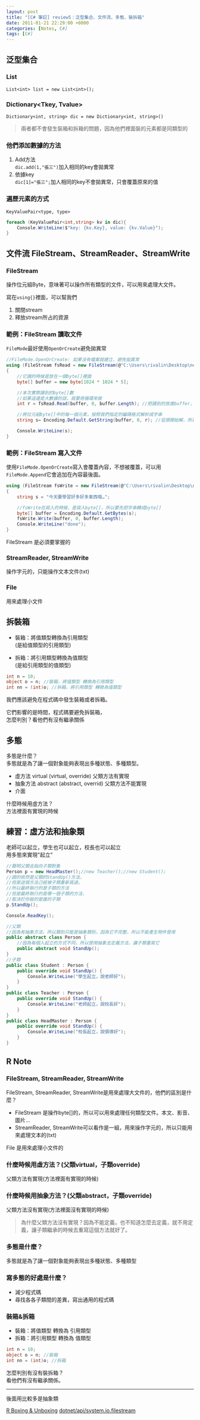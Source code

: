 ```yaml
---
layout: post
title: "[C# 筆記] review5：泛型集合、文件流、多態、裝拆箱"
date: 2011-01-21 22:29:00 +0800
categories: [Notes, C#]
tags: [C#]
---
```


## 泛型集合
### List<T>
`List<int> list = new List<int>();`

### Dictionary<Tkey, Tvalue>
`Dictionary<int, string> dic = new Dictionary<int, string>()`
  
> 兩者都不會發生裝箱和拆箱的問題，因為他們裡面裝的元素都是同類型的

### 他們添加數據的方法
1. Add方法   
`dic.add(1,"張三")`加入相同的key會拋異常  
2. 依據key  
`dic[1]="張三";`加人相同的key不會拋異常，只會覆蓋原來的值    

### 遍歷元素的方式
`KeyValuePair<type, type>`
```c#
foreach (KeyValuePair<int,string> kv in dic){
    Console.WriteLine($"key: {kv.Key}, value: {kv.Value}");
}
```

## 文件流 FileStream、StreamReader、StreamWrite
### FileStream 
操作位元組Byte，意味著可以操作所有類型的文件，可以用來處理大文件。       

寫在`using{}`裡面，可以幫我們  
1. 關閉stream
2. 釋放stream所占的資源

### 範例：FileStream 讀取文件
`FileMode`最好使用`OpenOrCreate`避免拋異常

```c#
//FileMode.OpenOrCreate: 如果沒有檔案就建立，避免拋異常
using (FileStream fsRead = new FileStream(@"C:\Users\rivalin\Desktop\new.txt", FileMode.OpenOrCreate, FileAccess.Read))
{
    //它讀的時候是放在一個byte[]裡面
    byte[] buffer = new byte[1024 * 1024 * 5];

    //本次實際讀到的byte[]數
    //如果這邊是大數據的話，就要用循環來做
    int r = fsRead.Read(buffer, 0, buffer.Length); //把讀到的放進buffer，從頭開始讀，所以是0，讀的長度為buffer.Length

    //將位元組byte[]中的每一個元素，按照我們指定的編碼格式解析成字串
    string s= Encoding.Default.GetString(buffer, 0, r); //從頭開始解，所以是0，解碼r個

    Console.WriteLine(s);
}
```
### 範例：FileStream 寫入文件

使用`FileMode.OpenOrCreate`寫入會覆蓋內容，不想被覆蓋，可以用`FileMode.Append`它會追加在內容最後面。

```c#
using (FileStream fsWrite = new FileStream(@"C:\Users\rivalin\Desktop\new.txt", FileMode.Append, FileAccess.Write))
{
    string s = "今天要學習好多好多東西哦…";

    //fsWrite在寫入的時候，是寫入byte[]，所以要先把字串轉成byte[]
    byte[] buffer = Encoding.Default.GetBytes(s);
    fsWrite.Write(buffer, 0, buffer.Length);
    Console.WriteLine("done");
}
```
FileStream 是必須要掌握的

### StreamReader, StreamWrite
操作字元的，只能操作文本文件(txt)

### File
用來處理小文件

## 拆裝箱
- 裝箱：將值類型轉換為引用類型  
(是給值類型的引用類型)   

- 拆箱：將引用類型轉換為值類型   
(是給引用類型的值類型)

```c#
int n = 10;
object o = n; //裝箱，將值類型 轉換為引用類型
int nn = (int)o; //拆箱，將引用類型 轉換為值類型
```

我們應該避免在程式碼中發生裝箱或者拆箱。    

它們影響的是時間，程式碼要避免拆裝箱，    
怎麼判別？看他們有沒有繼承關係    

## 多態
多態是什麼？     
多態就是為了讓一個對象能夠表現出多種狀態、多種類型。    

- 虛方法 virtual (virtual, override)
父類方法有實現    
- 抽象方法 abstract (abstract, overrid)
父類方法不能實現    
- 介面  
    
什麼時候用虛方法？  
方法裡面有實現的時候
   

## 練習：虛方法和抽象類
老師可以起立，學生也可以起立，校長也可以起立   
用多態來實現"起立"

```c#
//聲明父類去指向子類對象
Person p = new HeadMaster();//new Teacher();//new Student();
//調的依然是父類的StandUp()方法，
//但是這個方法己經被子類重新寫過，
//所以最終執行的是子類的方法
//但是最終執行的是哪一個子類的方法，
//取決於你裝的是誰的子類
p.StandUp(); 

Console.ReadKey();

//父類
//因為有抽象方法，所以類別只能是抽象類別，因為它不完整，所以不能產生物件使用
public abstract class Person {
    //因為每個人起立的方式不同，所以使用抽象去定義方法，讓子類重寫它
    public abstract void StandUp();
}
//子類
public class Student : Person {
    public override void StandUp() {
        Console.WriteLine("學生起立，說老師好");
    }
}
public class Teacher : Person {
    public override void StandUp() {
        Console.WriteLine("老師起立，說校長好");
    }
}
public class HeadMaster : Person {
    public override void StandUp() {
        Console.WriteLine("校長起立，說領導好");
    }
}
```

## R Note
### FileStream, StreamReader, StreamWrite
FileStream, StreamReader, StreamWrite是用來處理大文件的，他們的區別是什麼？

- FileStream 是操作byte[]的，所以可以用來處理任何類型文件。本文、影音、圖片…
- StreamReader, StreamWrite可以看作是一組，用來操作字元的，所以只能用來處理文本的(txt)    
    
File 是用來處理小文件的

### 什麼時候用虛方法？(父類virtual，子類override)
父類方法有實現(方法裡面有實現的時候)
  
### 什麼時候用抽象方法？(父類abstract，子類override)
父類方法沒有實現(方法裡面沒有實現的時候)   

> 為什麼父類方法沒有實現？因為不能定義，也不知道怎麼去定義，就不用定義，讓子類繼承的時候去重寫這個方法就好了。

### 多態是什麼？    
多態就是為了讓一個對象能夠表現出多種狀態、多種類型
    
### 寫多態的好處是什麼？
- 減少程式碼
- 尋找各各子類間的差異，寫出通用的程式碼

### 裝箱&拆箱
- 裝箱：將值類型 轉換為 引用類型
- 拆箱：將引用類型 轉換為 值類型

```c#
int n = 10;
object o = n; //裝箱
int nn = (int)o; //拆箱
```
怎麼判別有沒有裝拆箱？    
看他們有沒有繼承關係。


---

後面用比較多是抽象類

[R Boxing & Unboxing](https://riivalin.github.io/posts/boxing-unboxing/)
[dotnet/api/system.io.filestream](https://learn.microsoft.com/zh-tw/dotnet/api/system.io.filestream?view=net-7.0)